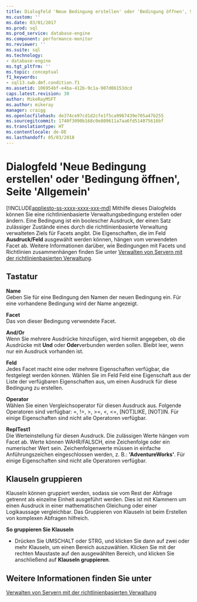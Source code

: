 ```yaml
---
title: Dialogfeld 'Neue Bedingung erstellen' oder 'Bedingung öffnen', Seite 'Allgemein' | Microsoft-Dokumentation
ms.custom: ''
ms.date: 03/01/2017
ms.prod: sql
ms.prod_service: database-engine
ms.component: performance-monitor
ms.reviewer: ''
ms.suite: sql
ms.technology:
- database-engine
ms.tgt_pltfrm: ''
ms.topic: conceptual
f1_keywords:
- sql13.swb.dmf.condition.f1
ms.assetid: 106954bf-e4ba-412b-9c1a-907d06153dcd
caps.latest.revision: 30
author: MikeRayMSFT
ms.author: mikeray
manager: craigg
ms.openlocfilehash: de374ce97cd1d2cfe1f5ca9967439e705a47b255
ms.sourcegitcommit: 1740f3090b168c0e809611a7aa6fd514075616bf
ms.translationtype: HT
ms.contentlocale: de-DE
ms.lasthandoff: 05/03/2018
---
```

# <a name="create-new-condition-or-open-condition-dialog-box-general-page"></a>Dialogfeld 'Neue Bedingung erstellen' oder 'Bedingung öffnen', Seite 'Allgemein'
[!INCLUDE[appliesto-ss-xxxx-xxxx-xxx-md](../../includes/appliesto-ss-xxxx-xxxx-xxx-md.md)]
  Mithilfe dieses Dialogfelds können Sie eine richtlinienbasierte Verwaltungsbedingung erstellen oder ändern. Eine Bedingung ist ein boolescher Ausdruck, der einen Satz zulässiger Zustände eines durch die richtlinienbasierte Verwaltung verwalteten Ziels für Facets angibt. Die Eigenschaften, die im Feld **Ausdruck/Feld** ausgewählt werden können, hängen vom verwendeten Facet ab. Weitere Informationen darüber, wie Bedingungen mit Facets und Richtlinien zusammenhängen finden Sie unter [Verwalten von Servern mit der richtlinienbasierten Verwaltung](../../relational-databases/policy-based-management/administer-servers-by-using-policy-based-management.md).  
  
## <a name="options"></a>Tastatur  
 **Name**  
 Geben Sie für eine Bedingung den Namen der neuen Bedingung ein. Für eine vorhandene Bedingung wird der Name angezeigt.  
  
 **Facet**  
 Das von dieser Bedingung verwendete Facet.  
  
 **And/Or**  
 Wenn Sie mehrere Ausdrücke hinzufügen, wird hiermit angegeben, ob die Ausdrücke mit **Und** oder **Oder**verbunden werden sollen. Bleibt leer, wenn nur ein Ausdruck vorhanden ist.  
  
 **Feld**  
 Jedes Facet macht eine oder mehrere Eigenschaften verfügbar, die festgelegt werden können. Wählen Sie im Feld Feld eine Eigenschaft aus der Liste der verfügbaren Eigenschaften aus, um einen Ausdruck für diese Bedingung zu erstellen.  
  
 **Operator**  
 Wählen Sie einen Vergleichsoperator für diesen Ausdruck aus. Folgende Operatoren sind verfügbar: =, !=, >, >=, <, <=, [NOT]LIKE, [NOT]IN. Für einige Eigenschaften sind nicht alle Operatoren verfügbar.  
  
 **ReplTest1**  
 Die Werteinstellung für diesen Ausdruck. Die zulässigen Werte hängen vom Facet ab. Werte können WAHR/FALSCH, eine Zeichenfolge oder ein numerischer Wert sein. Zeichenfolgenwerte müssen in einfache Anführungszeichen eingeschlossen werden, z. B.: **'AdventureWorks'**. Für einige Eigenschaften sind nicht alle Operatoren verfügbar.  
  
## <a name="group-clauses"></a>Klauseln gruppieren  
 Klauseln können gruppiert werden, sodass sie vom Rest der Abfrage getrennt als einzelne Einheit ausgeführt werden. Dies ist mit Klammern um einen Ausdruck in einer mathematischen Gleichung oder einer Logikaussage vergleichbar. Das Gruppieren von Klauseln ist beim Erstellen von komplexen Abfragen hilfreich.  
  
 **So gruppieren Sie Klauseln**  
  
-   Drücken Sie UMSCHALT oder STRG, und klicken Sie dann auf zwei oder mehr Klauseln, um einen Bereich auszuwählen. Klicken Sie mit der rechten Maustaste auf den ausgewählten Bereich, und klicken Sie anschließend auf **Klauseln gruppieren**.  
  
## <a name="see-also"></a>Weitere Informationen finden Sie unter  
 [Verwalten von Servern mit der richtlinienbasierten Verwaltung](../../relational-databases/policy-based-management/administer-servers-by-using-policy-based-management.md)  
  
  
